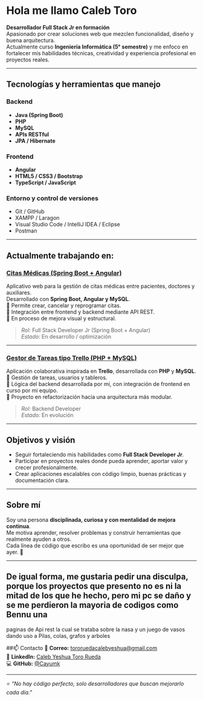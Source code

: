 #  Hola me  llamo Caleb Toro

 **Desarrollador Full Stack Jr en formación**  
Apasionado por crear soluciones web que mezclen funcionalidad, diseño y buena arquitectura.  
Actualmente curso **Ingeniería Informática (5° semestre)** y me enfoco en fortalecer mis habilidades técnicas, creatividad y experiencia profesional en proyectos reales.

---

##  Tecnologías y herramientas que manejo
###  Backend
- **Java (Spring Boot)**  
- **PHP**
- **MySQL**
- **APIs RESTful**
- **JPA / Hibernate**

###  Frontend
- **Angular**
- **HTML5 / CSS3 / Bootstrap**
- **TypeScript / JavaScript**

###  Entorno y control de versiones
- Git / GitHub  
- XAMPP / Laragon  
- Visual Studio Code / IntelliJ IDEA / Eclipse  
- Postman  

---

##  Actualmente trabajando en:
###  [Citas Médicas (Spring Boot + Angular)](https://github.com/Cayumk/citas-medicas-springboot)
Aplicativo web para la gestión de citas médicas entre pacientes, doctores y auxiliares.  
Desarrollado con **Spring Boot, Angular y MySQL**.  
🔹 Permite crear, cancelar y reprogramar citas.  
🔹 Integración entre frontend y backend mediante API REST.  
🔹 En proceso de mejora visual y estructural.  

> *Rol:* Full Stack Developer Jr (Spring Boot + Angular)  
> *Estado:* En desarrollo / optimización  

---

###  [Gestor de Tareas tipo Trello (PHP + MySQL)](https://github.com/Cayumk/Trello-php)
Aplicación colaborativa inspirada en **Trello**, desarrollada con **PHP** y **MySQL**.  
🔹 Gestión de tareas, usuarios y tableros.  
🔹 Lógica del backend desarrollada por mí, con integración de frontend en curso por mi equipo.  
🔹 Proyecto en refactorización hacia una arquitectura más modular.  

> *Rol:* Backend Developer  
> *Estado:* En evolución  

---

##  Objetivos y visión
- Seguir fortaleciendo mis habilidades como **Full Stack Developer Jr**.  
- Participar en proyectos reales donde pueda aprender, aportar valor y crecer profesionalmente.  
- Crear aplicaciones escalables con código limpio, buenas prácticas y documentación clara.  

---

##  Sobre mí
Soy una persona **disciplinada, curiosa y con mentalidad de mejora continua**.  
Me motiva aprender, resolver problemas y construir herramientas que realmente ayuden a otros.  
Cada línea de código que escribo es una oportunidad de ser mejor que ayer. 🚀

---
## De igual forma, me gustaria pedir una disculpa, porque los proyectos que presento no es ni la mitad de los que he hecho, pero mi pc se daño y se me perdieron la mayoria de codigos como Bennu una
paginas de Api rest la cual se trataba sobre la nasa y un juego de vasos dando uso a Pilas, colas, grafos y arboles


##📫 Contacto
📧 **Correo:** [tororuedacalebyeshua@gmail.com](mailto:tororuedacalebyeshua@gmail.com)  
🔗 **LinkedIn:** [Caleb Yeshua Toro Rueda](https://www.linkedin.com/in/caleb-yeshua-toro-rueda-283330373)  
💻 **GitHub:** [@Cayumk](https://github.com/Cayumk)

---

⭐ *“No hay código perfecto, solo desarrolladores que buscan mejorarlo cada día.”*

